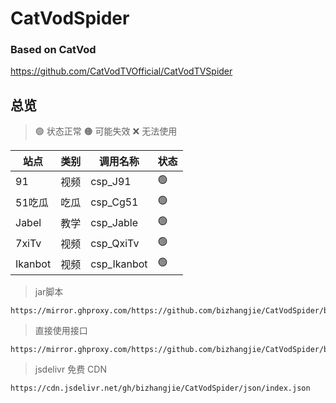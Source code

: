 # CatVodSpider

### Based on CatVod

https://github.com/CatVodTVOfficial/CatVodTVSpider

## 总览

> 🟢 状态正常
> 🟠 可能失效
> ❌ 无法使用

| **站点** | **类别** | **调用名称** | **状态** |
|--------|--------|----------| -------- |
| 91     | 视频     | csp_J91  | 🟢       |
| 51吃瓜   | 吃瓜     | csp_Cg51 | 🟢       |
| Jabel  | 教学     | csp_Jable | 🟢       |
| 7xiTv  | 视频     | csp_QxiTv | 🟢       |
| Ikanbot  | 视频     | csp_Ikanbot | 🟢       |

> jar脚本
```shell
https://mirror.ghproxy.com/https://github.com/bizhangjie/CatVodSpider/blob/main/jar/custom_spider.jar
```
> 直接使用接口
```shell
https://mirror.ghproxy.com/https://github.com/bizhangjie/CatVodSpider/blob/main/json/index.json
```
> jsdelivr 免费 CDN
```shell
https://cdn.jsdelivr.net/gh/bizhangjie/CatVodSpider/json/index.json
```

